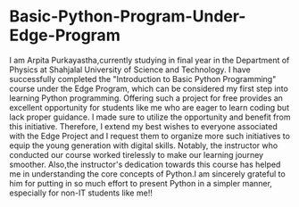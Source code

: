 # Basic-Python-Program-Under-Edge-Program
I am Arpita Purkayastha,currently studying in final year in the Department of Physics at Shahjalal University of Science and Technology.
I have successfully completed the "Introduction to Basic Python Programming" course under the Edge Program, which can be considered my first step into learning Python programming. Offering such a project for free provides an excellent opportunity for students like me who are eager to learn coding but lack proper guidance. I made sure to utilize the opportunity and benefit from this initiative.
Therefore, I extend my best wishes to everyone associated with the Edge Project and I request them to organize more such initiatives to equip the young generation with digital skills. Notably, the instructor who conducted our course worked tirelessly to make our learning journey smoother. Also,the instructor's dedication towards this course has helped me in understanding the core concepts of Python.I am sincerely grateful to him for putting in so much effort to present Python in a simpler manner, especially for non-IT students like me!!
